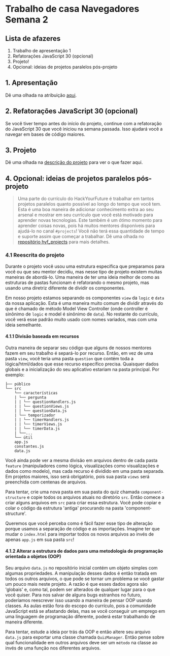 # Trabalho de casa Navegadores Semana 2

## **Lista de afazeres**

1. Trabalho de apresentação 1
2. Refatorações JavaScript 30 (opcional)
3. Projeto!
4. Opcional: ideias de projetos paralelos pós-projeto

## **1. Apresentação**

Dê uma olhada na atribuição [aqui](https://github.com/HackYourFuture/presentation-module/blob/main/assignment1.md).

## **2. Refatorações JavaScript 30 (opcional)**

Se você tiver tempo antes do início do projeto, continue com a refatoração do JavaScript 30 que você iniciou na semana passada. Isso ajudará você a navegar em bases de código maiores.

## **3. Projeto**

Dê uma olhada na [descrição do projeto](../PROJECT.md) para ver o que fazer aqui.

## **4. Opcional: ideias de projetos paralelos pós-projeto**

> Uma parte do currículo do HackYourFuture é trabalhar em tantos projetos paralelos quanto possível ao longo do tempo que você tem. Esta é uma boa maneira de adicionar conhecimento extra ao seu arsenal e mostrar em seu currículo que você está motivado para aprender novas tecnologias. Este também é um ótimo momento para aprender coisas novas, pois há muitos mentores disponíveis para ajudá-lo no canal `#projects`! Você não terá essa quantidade de tempo e suporte assim que começar a trabalhar. Dê uma olhada no [repositório hyf_projects](https://github.com/HackYourFuture/hyf_projects/blob/main/README.md#project-2-a-try-out-application) para mais detalhes.

### 4.1 Reescrita do projeto

Durante o projeto você usou uma estrutura específica que preparamos para você ou que seu mentor decidiu, mas nesse tipo de projeto existem muitas maneiras de abordá-lo. Uma maneira de ter uma ideia melhor de como as estruturas de pastas funcionam é refatorando o mesmo projeto, mas usando uma diretriz diferente de dividir os componentes.

Em nosso projeto estamos separando os componentes `view` da `logic` e `data` da nossa aplicação. Esta é uma maneira muito comum de dividir através do que é chamado de método Model View Controller (onde controller é sinônimo de `logic` e model é sinônimo de `data`). No restante do currículo, você verá esse padrão muito usado com nomes variados, mas com uma ideia semelhante.

#### 4.1.1 Divisão baseada em recursos
Outra maneira de separar seu código que alguns de nossos mentores fazem em seu trabalho é separá-lo por recurso. Então, em vez de uma pasta `view`, você teria uma pasta `question` que contém toda a lógica/html/dados que esse recurso específico precisa. Quaisquer dados globais e a inicialização do seu aplicativo estariam na pasta principal. Por exemplo:


```
├── público
└── src
    └── características
    | └── pergunta
    | | └── questionHandlers.js
    | | └── questionViews.js
    | | └── questionData.js
    | └── temporizador
    | | └── timerHandlers.js
    | | └── timerViews.js
    | | └── timerData.js
    | └──...
    └── útil
    app.js
    constantes.js
    data.js
```

Você ainda pode ver a mesma divisão em arquivos dentro de cada pasta `feature` (manipuladores como lógica, visualizações como visualizações e dados como modelo), mas cada recurso é dividido em uma pasta separada. Em projetos maiores, isso será obrigatório, pois sua pasta `views` será preenchida com centenas de arquivos.

Para tentar, crie uma nova pasta em sua pasta do quiz chamada `component-structure` e copie todos os arquivos atuais no diretório `src`. Então comece a criar alguns arquivos em `src` para criar essa estrutura. Você pode copiar e colar o código da estrutura 'antiga' procurando na pasta 'component-structure'.

Queremos que você perceba como é fácil fazer esse tipo de alteração porque usamos a separação de código e as importações. Imagine ter que mudar o `index.html` para importar todos os novos arquivos ao invés de apenas `app.js` em sua pasta `src`!

#### 4.1.2 Alterar a estrutura de dados para uma metodologia de programação orientada a objetos (OOP)
Seu arquivo `data.js` no repositório inicial contém um objeto simples com algumas propriedades. A manipulação desses dados é então tratada em todos os outros arquivos, o que pode se tornar um problema se você gastar um pouco mais neste projeto. A razão é que esses dados agora são 'globais' e, como tal, podem ser alterados de qualquer lugar para o que você quiser. Para nos salvar de alguns bugs estranhos no futuro, poderíamos reescrever isso usando a maneira de pensar OOP usando classes. As aulas estão fora do escopo do currículo, pois a comunidade JavaScript está se afastando delas, mas se você conseguir um emprego em uma linguagem de programação diferente, poderá estar trabalhando de maneira diferente.

Para tentar, estude a ideia por trás da OOP e então altere seu arquivo `data.js` para exportar uma classe chamada `QuizManager`. Então pense sobre qual funcionalidade em outros arquivos deve ser um `método` na classe ao invés de uma função nos diferentes arquivos.
